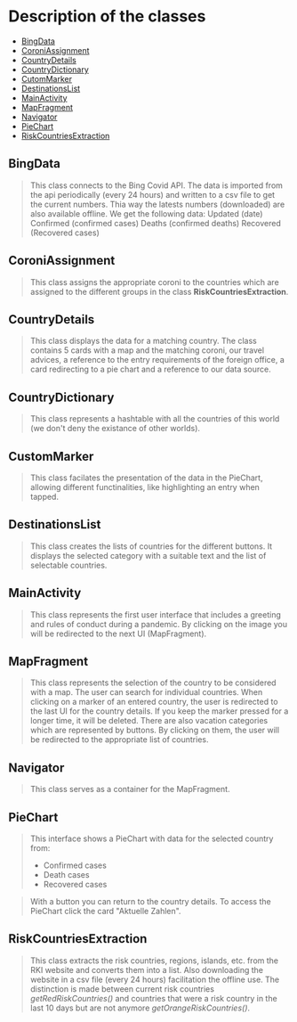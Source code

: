# Description of the classes

- [BingData](classes.md#BingData)
- [CoroniAssignment](classes.md#CoroniAssignment)
- [CountryDetails](classes.md#CountryDetails)
- [CountryDictionary](classes.md#CountryDictionary)
- [CutomMarker](classes.md#CustomMarker)
- [DestinationsList](classes.md#DestinationsList)
- [MainActivity](classes.md#MainActivity)
- [MapFragment](classes.md#MapFragment)
- [Navigator](classes.md#Navigator)
- [PieChart](classes.md#PieChart)
- [RiskCountriesExtraction](classes.md#RiskCountriesExtraction)

## BingData

>This class connects to the Bing Covid API. The data is imported from the api periodically (every 24 hours) and written to a csv file to get the current numbers. Thia way the latests numbers (downloaded) are also available offline.
 We get the following data:
 Updated (date)
 Confirmed (confirmed cases)
 Deaths (confirmed deaths)
 Recovered (Recovered cases)


## CoroniAssignment

>This class assigns the appropriate coroni to the countries which are assigned to the different groups in the class **RiskCountriesExtraction**.


## CountryDetails

>This class displays the data for a matching country.
 The class contains 5 cards with
 a map and the matching coroni,
 our travel advices,
 a reference to the entry requirements of the foreign office,
 a card redirecting to a pie chart and
 a reference to our data source.


## CountryDictionary

>This class represents a hashtable with all the countries of this world (we don't deny the existance of other worlds).


## CustomMarker

>This class facilates the presentation of the data in the PieChart, allowing different functinalities, like highlighting an entry when tapped.


## DestinationsList

>This class creates the lists of countries for the different buttons.
 It displays the selected category with a suitable text and the list of selectable countries.


## MainActivity

>This class represents the first user interface that includes a greeting and rules of conduct during a pandemic.
 By clicking on the image you will be redirected to the next UI (MapFragment).


## MapFragment

>This class represents the selection of the country to be considered with a map. 
 The user can search for individual countries.
 When clicking on a marker of an entered country, the user is redirected to the last UI for the country details. If you keep the marker pressed for a longer time, it will be deleted.
 There are also vacation categories which are represented by buttons.
 By clicking on them, the user will be redirected to the appropriate list of countries.


## Navigator

>This class serves as a container for the MapFragment.


## PieChart

>This interface shows a PieChart with data for the selected country from:
>- Confirmed cases
>- Death cases
>- Recovered cases

>With a button you can return to the country details.
>To access the PieChart click the card "Aktuelle Zahlen".


## RiskCountriesExtraction

>This class extracts the risk countries, regions, islands, etc. from the RKI website and converts them into a list. Also downloading the website in a csv file (every 24 hours) facilitation the offline use.
 The distinction is made between current risk countries *getRedRiskCountries()* and countries that were a risk country in
 the last 10 days but are not anymore *getOrangeRiskCountries()*.



